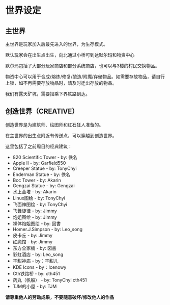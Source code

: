 # 世界设定
## 主世界
主世界是玩家加入后最先进入的世界，为生存模式。

默认玩家会在出生点出生，向北通过小桥可到达默尔玛和物资中心

默尔玛包括了大部分玩家商店和部分系统商店，也可以与3楼的村民交换物品。

物资中心可以用于合成/熔炼/修复/酿造/附魔/存储物品。如需要存放物品，请自行上锁，如不再需要存放物品时，请及时迁出存放的物品。

我们有露天矿坑，需要搭乘下界铁路到达。
## 创造世界（CREATIVE）
创造世界是为建筑师、绘图师和红石狂人准备的。

在主世界的出生点附近有传送点，可以穿越到创造世界。

这里包括了之前周目的经典建筑：

* 820 Scientific Tower - by: 佚名
* Apple II - by: Garfield550
* Creeper Statue - by: TonyChyi
* Enderman Statue - by: 佚名
* Boc Tower - by: Akarin
* Gengzai Statue - by: Gengzai
* 水上金塔 - by: Akarin
* Linux图绘 - by: TonyChyi
* 飞面神图绘 - by: TonyChyi
* 飞舞旋律 - by: Jimmy
* 炮姐图绘 - by: Jimmy
* 裸体炮姐图绘 - by: 図書
* Homer.J.Simpson - by: Leo_song
* 皮卡丘 - by: Jimmy
* 红魔馆 - by: Jimmy
* 东方全家桶 - by: 図書
* 彩虹酒店 - by: Leo_song
* 丰甜神庙 - by：丰甜儿
* KDE Icons - by：Icenowy
* Cth铁路桥 - by: cth451
* 药丸（帆船） - by: TonyChyi cth451
* TJM的小屋 - by: TJM

**请尊重他人的劳动成果，不要随意破坏/修改他人的作品**
